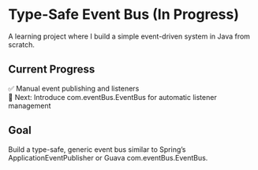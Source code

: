 # Type-Safe Event Bus (In Progress)

A learning project where I build a simple event-driven system in Java from scratch.

## Current Progress
✅ Manual event publishing and listeners  
🚧 Next: Introduce com.eventBus.EventBus for automatic listener management

## Goal
Build a type-safe, generic event bus similar to Spring’s ApplicationEventPublisher or Guava com.eventBus.EventBus.
